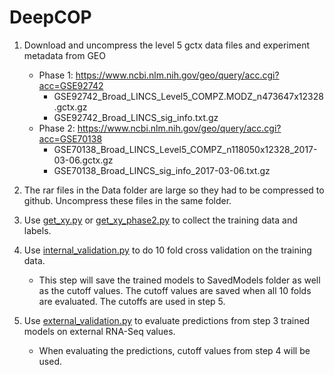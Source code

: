 # DeepCOP

1. Download and uncompress the level 5 gctx data files and experiment metadata from GEO
   * Phase 1: https://www.ncbi.nlm.nih.gov/geo/query/acc.cgi?acc=GSE92742
     * GSE92742_Broad_LINCS_Level5_COMPZ.MODZ_n473647x12328.gctx.gz <br>
     * GSE92742_Broad_LINCS_sig_info.txt.gz <br>
   * Phase 2: https://www.ncbi.nlm.nih.gov/geo/query/acc.cgi?acc=GSE70138 <br>
     * GSE70138_Broad_LINCS_Level5_COMPZ_n118050x12328_2017-03-06.gctx.gz <br>
     * GSE70138_Broad_LINCS_sig_info_2017-03-06.txt.gz <br>

2. The rar files in the Data folder are large so they had to be compressed to github. 
Uncompress these files in the same folder. 

3. Use [get_xy.py](get_xy.py) or [get_xy_phase2.py](get_xy_phase2.py) to collect the training data and labels.

4. Use [internal_validation.py](internal_validation.py) to do 10 fold cross validation on the training data.
    * This step will save the trained models to SavedModels folder as well as the cutoff values. 
    The cutoff values are saved when all 10 folds are evaluated. The cutoffs are used in step 5.  

5. Use [external_validation.py](external_validation.py) to evaluate predictions from step 3 trained models on external RNA-Seq values.
    * When evaluating the predictions, cutoff values from step 4 will be used.
